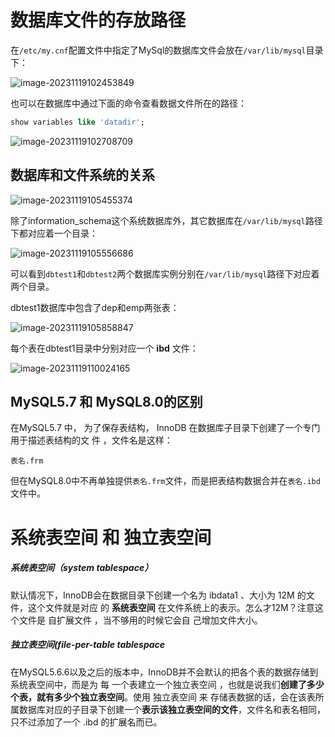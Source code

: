 # 数据库文件的存放路径

在`/etc/my.cnf`配置文件中指定了MySql的数据库文件会放在`/var/lib/mysql`目录下：

![image-20231119102453849](D:\Workspace\mysql\2\img\image-20231119102453849.png)

也可以在数据库中通过下面的命令查看数据文件所在的路径：

```sql
show variables like 'datadir';
```

![image-20231119102708709](D:\Workspace\mysql\2\img\image-20231119102708709.png)

## 数据库和文件系统的关系

![image-20231119105455374](D:\Workspace\mysql\2\img\image-20231119105455374.png)

除了information_schema这个系统数据库外，其它数据库在`/var/lib/mysql`路径下都对应着一个目录：

![image-20231119105556686](D:\Workspace\mysql\2\img\image-20231119105556686.png)

可以看到`dbtest1`和`dbtest2`两个数据库实例分别在`/var/lib/mysql`路径下对应着两个目录。

dbtest1数据库中包含了dep和emp两张表：

![image-20231119105858847](D:\Workspace\mysql\2\img\image-20231119105858847.png)

每个表在dbtest1目录中分别对应一个 **ibd** 文件：

![image-20231119110024165](D:\Workspace\mysql\2\img\image-20231119110024165.png)

## MySQL5.7 和 MySQL8.0的区别

在MySQL5.7 中， 为了保存表结构， InnoDB 在数据库子目录下创建了一个专门用于描述表结构的文 件 ，文件名是这样：

```
表名.frm
```

但在MySQL8.0中不再单独提供`表名.frm`文件，而是把表结构数据合并在`表名.ibd`文件中。

# 系统表空间 和 独立表空间

##### 系统表空间（system tablespace）

默认情况下，InnoDB会在数据目录下创建一个名为 ibdata1 、大小为 12M 的文件，这个文件就是对应 的 **系统表空间** 在文件系统上的表示。怎么才12M？注意这个文件是 自扩展文件 ，当不够用的时候它会自 己增加文件大小。

##### 独立表空间(file-per-table tablespace

在MySQL5.6.6以及之后的版本中，InnoDB并不会默认的把各个表的数据存储到系统表空间中，而是为 每 一个表建立一个独立表空间 ，也就是说我们**创建了多少个表，就有多少个独立表空间**。使用 独立表空间 来 存储表数据的话，会在该表所属数据库对应的子目录下创建一个**表示该独立表空间的文件**，文件名和表名相同，只不过添加了一个 .ibd 的扩展名而已。